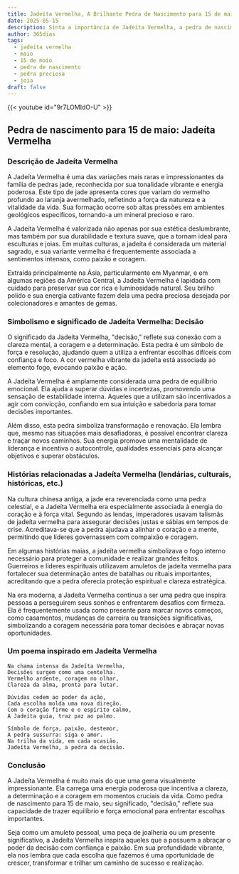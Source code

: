 ```yaml
---
title: Jadeíta Vermelha, A Brilhante Pedra de Nascimento para 15 de maio
date: 2025-05-15
description: Sinta a importância de Jadeíta Vermelha, a pedra de nascimento de 15 de maio que simboliza Decisão. Deixe que sua beleza e significado iluminem seu dia.
author: 365dias
tags:
  - jadeíta vermelha
  - maio
  - 15 de maio
  - pedra de nascimento
  - pedra preciosa
  - joia
draft: false
---
```


{{< youtube id="9r7LOMIdO-U" >}}

## Pedra de nascimento para 15 de maio: Jadeíta Vermelha

### Descrição de Jadeíta Vermelha

A Jadeíta Vermelha é uma das variações mais raras e impressionantes da família de pedras jade, reconhecida por sua tonalidade vibrante e energia poderosa. Este tipo de jade apresenta cores que variam do vermelho profundo ao laranja avermelhado, refletindo a força da natureza e a vitalidade da vida. Sua formação ocorre sob altas pressões em ambientes geológicos específicos, tornando-a um mineral precioso e raro.

A Jadeíta Vermelha é valorizada não apenas por sua estética deslumbrante, mas também por sua durabilidade e textura suave, que a tornam ideal para esculturas e joias. Em muitas culturas, a jadeíta é considerada um material sagrado, e sua variante vermelha é frequentemente associada a sentimentos intensos, como paixão e coragem.

Extraída principalmente na Ásia, particularmente em Myanmar, e em algumas regiões da América Central, a Jadeíta Vermelha é lapidada com cuidado para preservar sua cor rica e luminosidade natural. Seu brilho polido e sua energia cativante fazem dela uma pedra preciosa desejada por colecionadores e amantes de gemas.

### Simbolismo e significado de Jadeíta Vermelha: Decisão

O significado da Jadeíta Vermelha, "decisão," reflete sua conexão com a clareza mental, a coragem e a determinação. Esta pedra é um símbolo de força e resolução, ajudando quem a utiliza a enfrentar escolhas difíceis com confiança e foco. A cor vermelha vibrante da jadeíta está associada ao elemento fogo, evocando paixão e ação.

A Jadeíta Vermelha é amplamente considerada uma pedra de equilíbrio emocional. Ela ajuda a superar dúvidas e incertezas, promovendo uma sensação de estabilidade interna. Aqueles que a utilizam são incentivados a agir com convicção, confiando em sua intuição e sabedoria para tomar decisões importantes.

Além disso, esta pedra simboliza transformação e renovação. Ela lembra que, mesmo nas situações mais desafiadoras, é possível encontrar clareza e traçar novos caminhos. Sua energia promove uma mentalidade de liderança e incentiva o autocontrole, qualidades essenciais para alcançar objetivos e superar obstáculos.

### Histórias relacionadas a Jadeíta Vermelha (lendárias, culturais, históricas, etc.)

Na cultura chinesa antiga, a jade era reverenciada como uma pedra celestial, e a Jadeíta Vermelha era especialmente associada à energia do coração e à força vital. Segundo as lendas, imperadores usavam talismãs de jadeíta vermelha para assegurar decisões justas e sábias em tempos de crise. Acreditava-se que a pedra ajudava a alinhar o coração e a mente, permitindo que líderes governassem com compaixão e coragem.

Em algumas histórias maias, a jadeíta vermelha simbolizava o fogo interno necessário para proteger a comunidade e realizar grandes feitos. Guerreiros e líderes espirituais utilizavam amuletos de jadeíta vermelha para fortalecer sua determinação antes de batalhas ou rituais importantes, acreditando que a pedra oferecia proteção espiritual e clareza estratégica.

Na era moderna, a Jadeíta Vermelha continua a ser uma pedra que inspira pessoas a perseguirem seus sonhos e enfrentarem desafios com firmeza. Ela é frequentemente usada como presente para marcar novos começos, como casamentos, mudanças de carreira ou transições significativas, simbolizando a coragem necessária para tomar decisões e abraçar novas oportunidades.

### Um poema inspirado em Jadeíta Vermelha

```
Na chama intensa da Jadeíta Vermelha,  
Decisões surgem como uma centelha.  
Vermelho ardente, coragem no olhar,  
Clareza da alma, pronta para lutar.  

Dúvidas cedem ao poder da ação,  
Cada escolha molda uma nova direção.  
Com o coração firme e o espírito calmo,  
A Jadeíta guia, traz paz ao palmo.  

Símbolo de força, paixão, destemor,  
A pedra sussurra: siga o amor.  
Na trilha da vida, em cada ocasião,  
Jadeíta Vermelha, a pedra da decisão.  
```

### Conclusão

A Jadeíta Vermelha é muito mais do que uma gema visualmente impressionante. Ela carrega uma energia poderosa que incentiva a clareza, a determinação e a coragem em momentos cruciais da vida. Como pedra de nascimento para 15 de maio, seu significado, "decisão," reflete sua capacidade de trazer equilíbrio e força emocional para enfrentar escolhas importantes.

Seja como um amuleto pessoal, uma peça de joalheria ou um presente significativo, a Jadeíta Vermelha inspira aqueles que a possuem a abraçar o poder da decisão com confiança e paixão. Em sua profundidade vibrante, ela nos lembra que cada escolha que fazemos é uma oportunidade de crescer, transformar e trilhar um caminho de sucesso e realização.